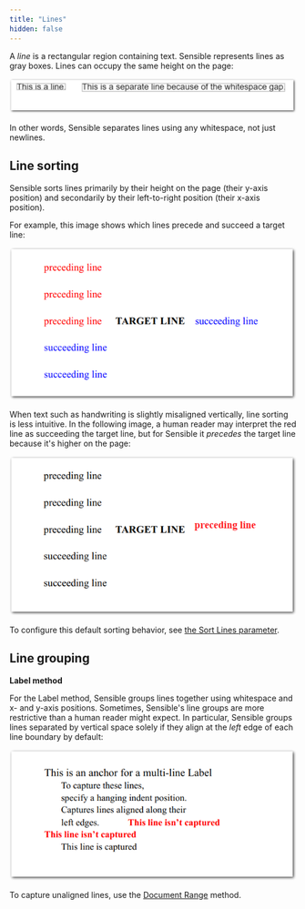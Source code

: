 ```yaml
---
title: "Lines"
hidden: false
---
```




A *line* is a rectangular region containing text. Sensible represents lines as gray boxes. Lines can occupy the same height on the page:

![Click to enlarge](https://raw.githubusercontent.com/sensible-hq/sensible-docs/main/readme-sync/assets/v0/images/final/line_concept.png)

 In other words, Sensible separates lines using any whitespace, not just newlines.


Line sorting
----

Sensible sorts lines primarily by their height on the page (their y-axis position) and secondarily by their left-to-right position (their x-axis position).

For example, this image shows which lines precede and succeed a target line:

![Click to enlarge](https://raw.githubusercontent.com/sensible-hq/sensible-docs/main/readme-sync/assets/v0/images/final/line_sort_1.png)

When text such as handwriting is slightly misaligned vertically, line sorting is less intuitive. In the following image, a human reader may interpret the red line as succeeding the target line, but for Sensible it *precedes* the target line because it's higher on the page:

![Click to enlarge](https://raw.githubusercontent.com/sensible-hq/sensible-docs/main/readme-sync/assets/v0/images/final/line_sort_2.png)

To configure this default sorting behavior, see [the Sort Lines parameter](doc:method).

Line grouping
---

**Label method**

For the Label method, Sensible groups lines together using whitespace and x- and y-axis positions. Sometimes, Sensible's line groups are more restrictive than a human reader might expect. In particular, Sensible groups lines separated by vertical space solely if they align at the *left* edge of each line boundary by default:

![Click to enlarge](https://raw.githubusercontent.com/sensible-hq/sensible-docs/main/readme-sync/assets/v0/images/final/line_grouping.png)

To capture unaligned lines, use the [Document Range](doc:document-range) method.
